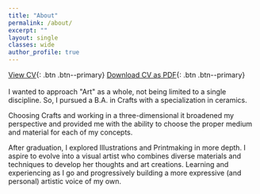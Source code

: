 ```yaml
---
title: "About"
permalink: /about/
excerpt: ""
layout: single
classes: wide
author_profile: true
---
```


[View CV](/cv){: .btn .btn--primary}
[Download CV as PDF](/assets/pdf/eran-rahmani-cv.pdf){: .btn .btn--primary}
<br>  
I wanted to approach "Art" as a whole, not being limited to a single discipline. So, I pursued a B.A. in Crafts with a
specialization in ceramics.

Choosing Crafts and working in a three-dimensional it broadened my perspective and provided me with the 
ability to choose the proper medium and material for each of my concepts.

After graduation, I explored Illustrations and Printmaking in more depth. I aspire to evolve into a
visual artist who combines diverse materials and techniques to develop her thoughts and art creations.
Learning and experiencing as I go and progressively building a more expressive (and personal) artistic voice
of my own.

